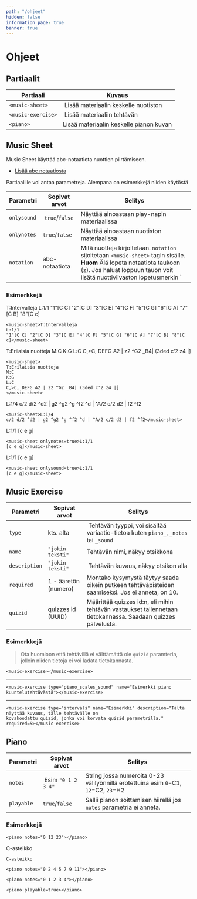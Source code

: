 ```yaml
---
path: "/ohjeet"
hidden: false
information_page: true
banner: true
---
```



# Ohjeet

## Partiaalit

Partiaali | Kuvaus
-- | --
`<music-sheet>` | Lisää materiaalin keskelle nuotiston
`<music-exercise>` | Lisää materiaaliin tehtävän
`<piano>` | Lisää materiaalin keskelle pianon kuvan

## Music Sheet

Music Sheet käyttää abc-notaatiota nuottien piirtämiseen.

- [Lisää abc notaatiosta](http://abcnotation.com/learn)

Partiaalille voi antaa parametreja. Alempana on esimerkkejä niiden käytöstä

Parametri | Sopivat arvot | Selitys
-- | -- | --
`onlysound` | `true`/`false` | Näyttää ainoastaan play-napin materiaalissa
`onlynotes`| `true`/`false` | Näyttää ainoastaan nuotiston materiaalissa
`notation` | abc-notaatiota | Mitä nuotteja kirjoitetaan. `notation` sijoitetaan `<music-sheet>` tagin sisälle. **Huom** Älä lopeta notaatiota taukoon (`z`). Jos haluat loppuun tauon voit lisätä nuottiviivaston lopetusmerkin `|]` tauon jälkeen (`...z|]`).

### Esimerkkejä

<music-sheet>T:Intervalleja
L:1/1
"1"[C C] "2"[C D] "3"[C E] "4"[C F] "5"[C G] "6"[C A] "7"[C B] "8"[C c]</music-sheet>

```
<music-sheet>T:Intervalleja
L:1/1
"1"[C C] "2"[C D] "3"[C E] "4"[C F] "5"[C G] "6"[C A] "7"[C B] "8"[C c]</music-sheet>
```

<music-sheet>
T:Erilaisia nuotteja
M:C
K:G
L:C
C,>C, DEFG A2 | z2 ^G2 _B4| (3ded c'2 z4 |]
</music-sheet>

```
<music-sheet>
T:Erilaisia nuotteja
M:C
K:G
L:C
C,>C, DEFG A2 | z2 ^G2 _B4| (3ded c'2 z4 |]
</music-sheet>
```

<music-sheet>L:1/4
c/2 d/2 ^d2 | g2 ^g2 ^g ^f2 ^d | ^A/2 c/2 d2 | f2 ^f2</music-sheet>

```
<music-sheet>L:1/4
c/2 d/2 ^d2 | g2 ^g2 ^g ^f2 ^d | ^A/2 c/2 d2 | f2 ^f2</music-sheet>
```

<music-sheet onlynotes=true>L:1/1
[c e g]</music-sheet>

```
<music-sheet onlynotes=true>L:1/1
[c e g]</music-sheet>
```

<music-sheet onlysound=true>L:1/1
[c e g]</music-sheet>

```
<music-sheet onlysound=true>L:1/1
[c e g]</music-sheet>
```

## Music Exercise

Parametri | Sopivat arvot | Selitys
-- | -- | --
`type` | kts. alta | Tehtävän tyyppi, voi sisältää variaatio-tietoa kuten `piano_`, `_notes` tai `_sound`
`name` | `"jokin teksti"` | Tehtävän nimi, näkyy otsikkona
`description` | `"jokin teksti"` | Tehtävän kuvaus, näkyy otsikon alla
`required` | 1 - ääretön (numero) | Montako kysymystä täytyy saada oikein putkeen tehtäväpisteiden saamiseksi. Jos ei anneta, on 10.
`quizid` | quizzes id (UUID) | Määrittää quizzes id:n, eli mihin tehtävän vastaukset tallennetaan tietokannassa. Saadaan quizzes palvelusta.

### Esimerkkejä

> Ota huomioon että tehtävillä ei välttämättä ole `quizid` paramteria, jolloin niiden tietoja ei voi ladata tietokannasta.

<music-exercise></music-exercise>

```
<music-exercise></music-exercise>
```

----

<music-exercise type="piano_scales_sound" name="Esimerkki piano kuuntelutehtävästä"></music-exercise>

```
<music-exercise type="piano_scales_sound" name="Esimerkki piano kuuntelutehtävästä"></music-exercise>
```

----

<music-exercise type="intervals" name="Esimerkki" description="Tältä näyttää kuvaus, tälle tehtävälle on kovakoodattu quizid, jonka voi korvata quizid parametrilla." required=5></music-exercise>

```
<music-exercise type="intervals" name="Esimerkki" description="Tältä näyttää kuvaus, tälle tehtävälle on
kovakoodattu quizid, jonka voi korvata quizid parametrilla." required=5></music-exercise>
```

## Piano

Parametri | Sopivat arvot | Selitys
-- | -- | --
`notes` | Esim `"0 1 2 3 4"` | String jossa numeroita 0-23 välilyönnillä erotettuina esim `0`=C1, `12`=C2, `23`=H2
`playable` | `true`/`false` | Sallii pianon soittamisen hiirellä jos `notes` parametria ei anneta.

### Esimerkkejä

<piano notes="0 12 23"></piano>

```
<piano notes="0 12 23"></piano>
```

C-asteikko

<piano notes="0 2 4 5 7 9 11"></piano>

```
C-asteikko

<piano notes="0 2 4 5 7 9 11"></piano>
```

<piano notes="0 1 2 3 4"></piano>

```
<piano notes="0 1 2 3 4"></piano>
```

<piano playable=true></piano>

```
<piano playable=true></piano>
```
